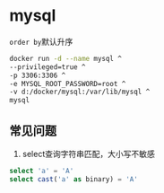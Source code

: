 # mysql

`order by`默认升序

```bash
docker run -d --name mysql ^
--privileged=true ^
-p 3306:3306 ^
-e MYSQL_ROOT_PASSWORD=root ^
-v d:/docker/mysql:/var/lib/mysql ^
mysql
```

## 常见问题

1. select查询字符串匹配，大小写不敏感

```sql
select 'a' = 'A'
select cast('a' as binary) = 'A'
```
